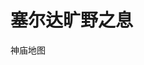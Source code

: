 # 塞尔达旷野之息

神庙地图

<ImgView title="塞尔达旷野之息" url="https://4.z.wiki/autoupload/20240311/e5fl.871X1273-image.png" />

